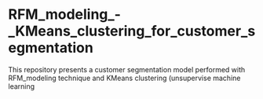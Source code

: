 # RFM_modeling_-_KMeans_clustering_for_customer_segmentation
This repository presents a customer segmentation model performed with RFM_modeling technique and KMeans clustering (unsupervise machine learning
